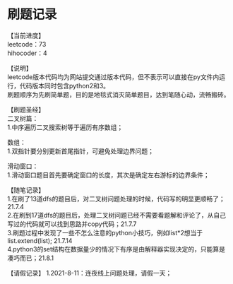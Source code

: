 # 刷题记录

【当前进度】  
leetcode：73                                                  
hihocoder：4    
  
【说明】  
leetcode版本代码均为网站提交通过版本代码，但不表示可以直接在py文件内运行，代码版本同时包含python2和3。    
刷题顺序为先刷简单题，目的是地毯式消灭简单题目，达到笔随心动，流畅搬砖。  

【刷题圣经】    
二叉树篇：  
1.中序遍历二叉搜索树等于遍历有序数组； 

数组：  
1.双指针要分别更新首尾指针，可避免处理边界问题；  

滑动窗口：  
1.滑动窗口题目首先要确定窗口的长度，其次是确定左右游标的边界条件；

【随笔记录】  
1.在刷了13道dfs的题目后，对二叉树问题处理的时候，代码写的明显更顺畅了；21.7.4  
2.在刷到17道dfs的题目后，处理二叉树问题已经不需要看题解和评论了，从自己写过的代码就可以找到思路并copy代码；21.7.7  
3.刷题过程中发现了一些不怎么注意的python小技巧，例如list*2想当于list.extend(list); 21.7.14  
4.python3的set结构在数据量少的情况下有序是由解释器实现决定的，只能算是凑巧而已；21.8.1  

【请假记录】
1.2021-8-11：连夜线上问题处理，请假一天；  

